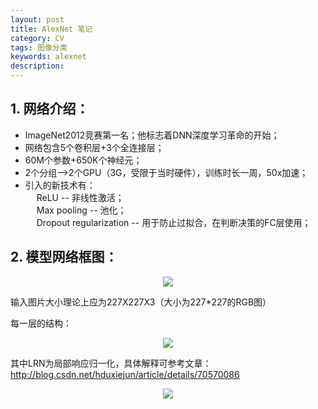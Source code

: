 ```yaml
---
layout: post
title: AlexNet 笔记
category: CV
tags: 图像分类
keywords: alexnet
description:
---
```


## 1. 网络介绍：

* ImageNet2012竞赛第一名；他标志着DNN深度学习革命的开始；
* 网络包含5个卷积层+3个全连接层；
* 60M个参数+650K个神经元；
* 2个分组——>2个GPU（3G，受限于当时硬件），训练时长一周，50x加速；
* 引入的新技术有：<br>
&emsp;
ReLU -- 非线性激活；<br>
&emsp;
Max pooling -- 池化；<br>
&emsp;
Dropout regularization -- 用于防止过拟合，在判断决策的FC层使用；

## 2. 模型网络框图：

<center>

<img src="https://raw.githubusercontent.com/chiemon/chiemon.github.io/master/img/Alexnet/1.png">

</center>

输入图片大小理论上应为227X227X3（大小为227*227的RGB图）

每一层的结构：

<center>

<img src="https://raw.githubusercontent.com/chiemon/chiemon.github.io/master/img/Alexnet/2.png">

</center>

其中LRN为局部响应归一化，具体解释可参考文章：
<http://blog.csdn.net/hduxiejun/article/details/70570086>

<center>

<img src="https://raw.githubusercontent.com/chiemon/chiemon.github.io/master/img/Alexnet/3.png">

</center>